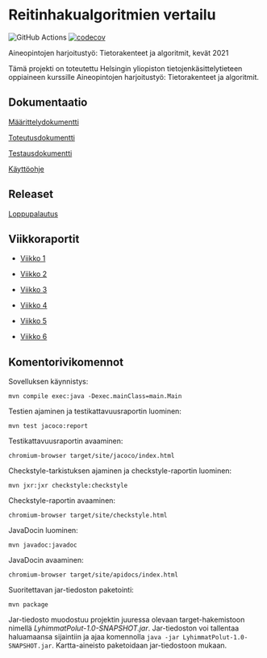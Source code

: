 # Reitinhakualgoritmien vertailu

![GitHub Actions](https://github.com/jenkarper/LyhimmatPolut/workflows/Java%20CI%20with%20Maven/badge.svg)
[![codecov](https://codecov.io/gh/jenkarper/LyhimmatPolut/branch/main/graph/badge.svg?token=ADCY2UMF1W)](https://codecov.io/gh/jenkarper/LyhimmatPolut)

Aineopintojen harjoitustyö: Tietorakenteet ja algoritmit, kevät 2021

Tämä projekti on toteutettu Helsingin yliopiston tietojenkäsittelytieteen oppiaineen kurssille Aineopintojen harjoitustyö: Tietorakenteet ja algoritmit.

## Dokumentaatio

[Määrittelydokumentti](dokumentaatio/maarittelydokumentti.md)

[Toteutusdokumentti](dokumentaatio/toteutusdokumentti.md)

[Testausdokumentti](dokumentaatio/testausdokumentti.md)

[Käyttöohje](dokumentaatio/kayttoohje.md)

## Releaset

[Loppupalautus](https://github.com/jenkarper/LyhimmatPolut/releases/tag/v1.0)

## Viikkoraportit

- [Viikko 1](dokumentaatio/viikkoraportit/viikko_1.md)

- [Viikko 2](dokumentaatio/viikkoraportit/viikko_2.md)

- [Viikko 3](dokumentaatio/viikkoraportit/viikko_3.md)

- [Viikko 4](dokumentaatio/viikkoraportit/viikko_4.md)

- [Viikko 5](dokumentaatio/viikkoraportit/viikko_5.md)

- [Viikko 6](dokumentaatio/viikkoraportit/viikko_6.md)

## Komentorivikomennot

Sovelluksen käynnistys:

`mvn compile exec:java -Dexec.mainClass=main.Main`

Testien ajaminen ja testikattavuusraportin luominen:

`mvn test jacoco:report`

Testikattavuusraportin avaaminen:

`chromium-browser target/site/jacoco/index.html`

Checkstyle-tarkistuksen ajaminen ja checkstyle-raportin luominen:

`mvn jxr:jxr checkstyle:checkstyle`

Checkstyle-raportin avaaminen:

`chromium-browser target/site/checkstyle.html`

JavaDocin luominen:

`mvn javadoc:javadoc`

JavaDocin avaaminen:

`chromium-browser target/site/apidocs/index.html`

Suoritettavan jar-tiedoston paketointi:

`mvn package`

Jar-tiedosto muodostuu projektin juuressa olevaan target-hakemistoon nimellä _LyhimmatPolut-1.0-SNAPSHOT.jar_. Jar-tiedoston voi tallentaa haluamaansa sijaintiin ja ajaa komennolla `java -jar LyhimmatPolut-1.0-SNAPSHOT.jar`. Kartta-aineisto paketoidaan jar-tiedostoon mukaan.
